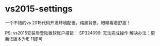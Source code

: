 # vs2015-settings
一个不错的vs 2015代码开发环境配置，纯黑背景，眼睛看着舒服！

PS:
vs2015安装后登陆微软账户报错：
	SP324099: 无法完成操作
解决办法：更新IE版本为IE 11即可